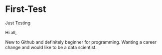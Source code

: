 # First-Test
Just Testing


Hi all,

New to Github and definitely beginner for programming. Wanting a career change and would like to be a data scientist.
